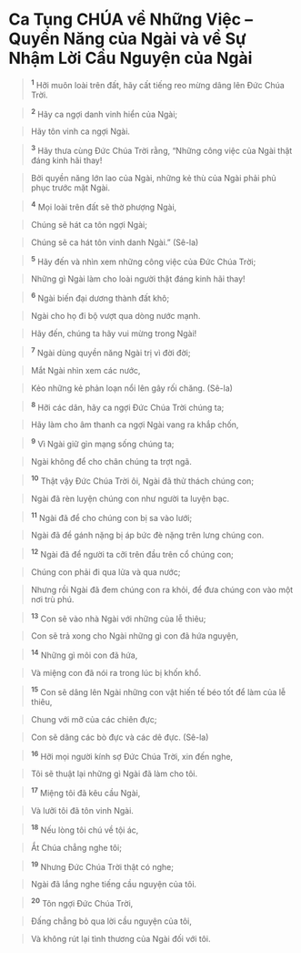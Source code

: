 

# Ca Tụng CHÚA về Những Việc – Quyền Năng của Ngài và về Sự Nhậm Lời Cầu Nguyện của Ngài

> <sup><b>1</b></sup> Hỡi muôn loài trên đất, hãy cất tiếng reo mừng dâng lên Đức Chúa Trời.
>


> <sup><b>2</b></sup> Hãy ca ngợi danh vinh hiển của Ngài;
>


> Hãy tôn vinh ca ngợi Ngài.
>


> <sup><b>3</b></sup> Hãy thưa cùng Đức Chúa Trời rằng, “Những công việc của Ngài thật đáng kinh hãi thay!
>


> Bởi quyền năng lớn lao của Ngài, những kẻ thù của Ngài phải phủ phục trước mặt Ngài.
>


> <sup><b>4</b></sup> Mọi loài trên đất sẽ thờ phượng Ngài,
>


> Chúng sẽ hát ca tôn ngợi Ngài;
>


> Chúng sẽ ca hát tôn vinh danh Ngài.” (Sê-la)
>


> <sup><b>5</b></sup> Hãy đến và nhìn xem những công việc của Đức Chúa Trời;
>


> Những gì Ngài làm cho loài người thật đáng kinh hãi thay!
>


> <sup><b>6</b></sup> Ngài biến đại dương thành đất khô;
>


> Ngài cho họ đi bộ vượt qua dòng nước mạnh.
>


> Hãy đến, chúng ta hãy vui mừng trong Ngài!
>


> <sup><b>7</b></sup> Ngài dùng quyền năng Ngài trị vì đời đời;
>


> Mắt Ngài nhìn xem các nước,
>


> Kẻo những kẻ phản loạn nổi lên gây rối chăng. (Sê-la)
>


> <sup><b>8</b></sup> Hỡi các dân, hãy ca ngợi Đức Chúa Trời chúng ta;
>


> Hãy làm cho âm thanh ca ngợi Ngài vang ra khắp chốn,
>


> <sup><b>9</b></sup> Vì Ngài giữ gìn mạng sống chúng ta;
>


> Ngài không để cho chân chúng ta trợt ngã.
>


> <sup><b>10</b></sup> Thật vậy Đức Chúa Trời ôi, Ngài đã thử thách chúng con;
>


> Ngài đã rèn luyện chúng con như người ta luyện bạc.
>


> <sup><b>11</b></sup> Ngài đã để cho chúng con bị sa vào lưới;
>


> Ngài đã để gánh nặng bị áp bức đè nặng trên lưng chúng con.
>


> <sup><b>12</b></sup> Ngài đã để người ta cỡi trên đầu trên cổ chúng con;
>


> Chúng con phải đi qua lửa và qua nước;
>


> Nhưng rồi Ngài đã đem chúng con ra khỏi, để đưa chúng con vào một nơi trù phú.
>


> <sup><b>13</b></sup> Con sẽ vào nhà Ngài với những của lễ thiêu;
>


> Con sẽ trả xong cho Ngài những gì con đã hứa nguyện,
>


> <sup><b>14</b></sup> Những gì môi con đã hứa,
>


> Và miệng con đã nói ra trong lúc bị khốn khổ.
>


> <sup><b>15</b></sup> Con sẽ dâng lên Ngài những con vật hiến tế béo tốt để làm của lễ thiêu,
>


> Chung với mỡ của các chiên đực;
>


> Con sẽ dâng các bò đực và các dê đực. (Sê-la)
>


> <sup><b>16</b></sup> Hỡi mọi người kính sợ Đức Chúa Trời, xin đến nghe,
>


> Tôi sẽ thuật lại những gì Ngài đã làm cho tôi.
>


> <sup><b>17</b></sup> Miệng tôi đã kêu cầu Ngài,
>


> Và lưỡi tôi đã tôn vinh Ngài.
>


> <sup><b>18</b></sup> Nếu lòng tôi chú về tội ác,
>


> Ắt Chúa chẳng nghe tôi;
>


> <sup><b>19</b></sup> Nhưng Đức Chúa Trời thật có nghe;
>


> Ngài đã lắng nghe tiếng cầu nguyện của tôi.
>


> <sup><b>20</b></sup> Tôn ngợi Đức Chúa Trời,
>


> Đấng chẳng bỏ qua lời cầu nguyện của tôi,
>


> Và không rút lại tình thương của Ngài đối với tôi.
>

